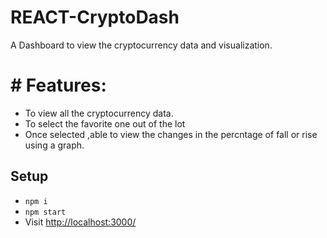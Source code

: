 # REACT-CryptoDash
A Dashboard to view the cryptocurrency data and visualization.
# # Features:
- To view all the cryptocurrency data.
- To select the favorite one out of the lot
- Once selected ,able to view the changes in the percntage of fall or rise using a graph.
## Setup
- `npm i`
- `npm start`
- Visit [http://localhost:3000/](http://localhost:3000/)
